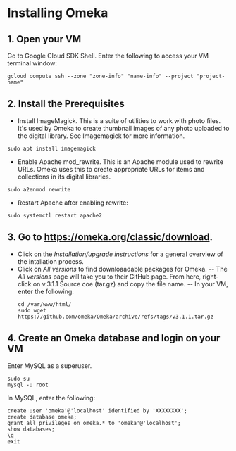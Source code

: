# Installing Omeka

## 1. Open your VM

Go to Google Cloud SDK Shell. Enter the following to access your VM terminal window:
```
gcloud compute ssh --zone "zone-info" "name-info" --project "project-name"
```

## 2. Install the Prerequisites

- Install ImageMagick. This is a suite of utilities to work with photo files. It's used by Omeka to create thumbnail images of any photo uploaded to the digital library. See Imagemagick for more information.

```
sudo apt install imagemagick
```

- Enable Apache mod_rewrite. This is an Apache module used to rewrite URLs. Omeka uses this to create appropriate URLs for items and collections in its digital libraries.

```
sudo a2enmod rewrite
```

- Restart Apache after enabling rewrite:

```
sudo systemctl restart apache2
```

## 3. Go to https://omeka.org/classic/download.  

- Click on the *Installation/upgrade instructions* for a general overview of the intallation process.
- Click on *All versions* to find downloaadable packages for Omeka.
-- The *All versions* page will take you to their GitHub page. From here, right-click on v.3.1.1 Source coe (tar.gz) and copy the file name.
-- In your VM, enter the following:
  ```
  cd /var/www/html/
  sudo wget https://github.com/omeka/Omeka/archive/refs/tags/v3.1.1.tar.gz
  ```

## 4. Create an Omeka database and login on your VM
Enter MySQL as a superuser. 
```
sudo su
mysql -u root
```

In MySQL, enter the following:
```
create user 'omeka'@'localhost' identified by 'XXXXXXXX';
create database omeka;
grant all privileges on omeka.* to 'omeka'@'localhost';
show databases;
\q
exit
```



